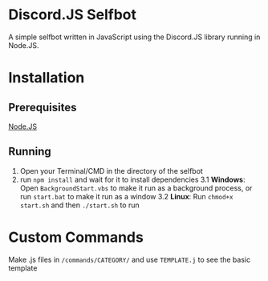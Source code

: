 # Discord.JS Selfbot
A simple selfbot written in JavaScript using the Discord.JS library running in Node.JS.


# Installation
## Prerequisites
[Node.JS](https://nodejs.org)

## Running
1. Open your Terminal/CMD in the directory of the selfbot
2. run `npm install` and wait for it to install dependencies
3.1 **Windows**: Open `BackgroundStart.vbs` to make it run as a background process, or run `start.bat` to make it run as a window
3.2 **Linux**: Run `chmod+x start.sh` and then `./start.sh` to run

# Custom Commands
Make .js files in `/commands/CATEGORY/` and use `TEMPLATE.j` to see the basic template

